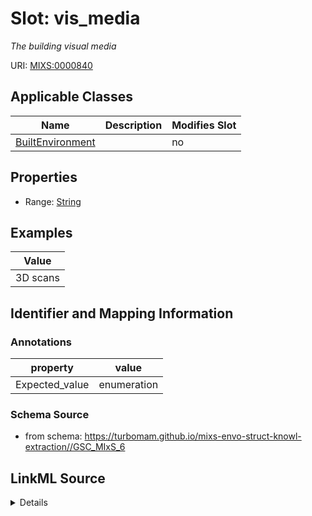 # Slot: vis_media


_The building visual media_



URI: [MIXS:0000840](https://w3id.org/mixs/0000840)



<!-- no inheritance hierarchy -->




## Applicable Classes

| Name | Description | Modifies Slot |
| --- | --- | --- |
[BuiltEnvironment](BuiltEnvironment.md) |  |  no  |







## Properties

* Range: [String](String.md)






## Examples

| Value |
| --- |
| 3D scans |

## Identifier and Mapping Information





### Annotations

| property | value |
| --- | --- |
| Expected_value | enumeration |



### Schema Source


* from schema: https://turbomam.github.io/mixs-envo-struct-knowl-extraction//GSC_MIxS_6




## LinkML Source

<details>
```yaml
name: vis_media
annotations:
  Expected_value:
    tag: Expected_value
    value: enumeration
description: The building visual media
title: visual media
examples:
- value: 3D scans
from_schema: https://turbomam.github.io/mixs-envo-struct-knowl-extraction//GSC_MIxS_6
rank: 1000
string_serialization: '[photos|videos|commonly of the building|site context (adjacent
  buildings, vegetation, terrain, streets)|interiors|equipment|3D scans]'
slot_uri: MIXS:0000840
multivalued: false
alias: vis_media
domain_of:
- BuiltEnvironment
range: string
required: false
recommended: false

```
</details>